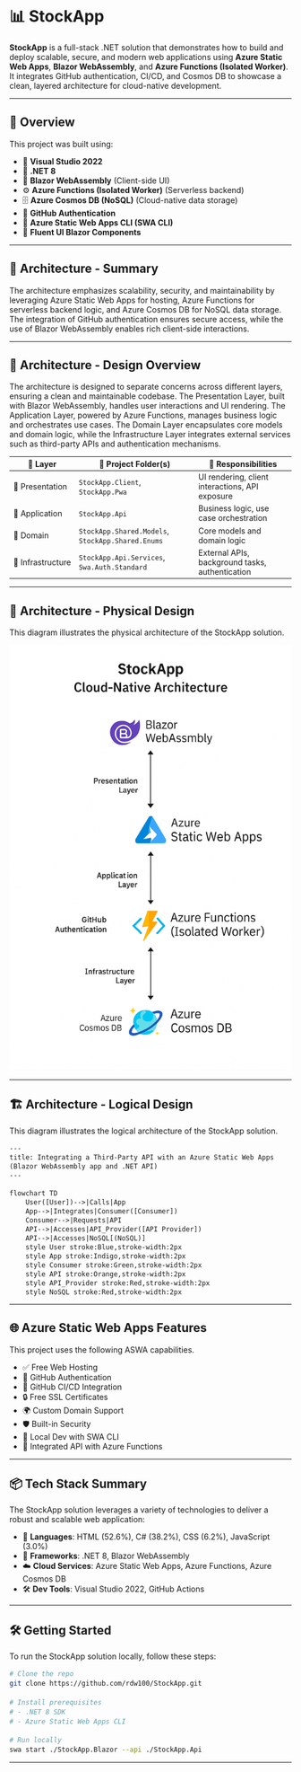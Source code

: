 ﻿# 📊 StockApp

**StockApp** is a full-stack .NET solution that demonstrates how to build and deploy scalable, secure, and modern web applications using **Azure Static Web Apps**, **Blazor WebAssembly**, and **Azure Functions (Isolated Worker)**. It integrates GitHub authentication, CI/CD, and Cosmos DB to showcase a clean, layered architecture for cloud-native development.

---

## 🚀 Overview

This project was built using:

- 🧰 **Visual Studio 2022**
- 🧠 **.NET 8**
- 🎨 **Blazor WebAssembly** (Client-side UI)
- ⚙️ **Azure Functions (Isolated Worker)** (Serverless backend)
- 🗄️ **Azure Cosmos DB (NoSQL)** (Cloud-native data storage)
- 🔐 **GitHub Authentication**
- 🧪 **Azure Static Web Apps CLI (SWA CLI)**
- 🧱 **Fluent UI Blazor Components**

---

## 📄 Architecture - Summary

The architecture emphasizes scalability, security, and maintainability by leveraging Azure Static Web Apps for hosting, Azure Functions for serverless backend logic, and Azure Cosmos DB for NoSQL data storage. The integration of GitHub authentication ensures secure access, while the use of Blazor WebAssembly enables rich client-side interactions.

---

## 🧱 Architecture - Design Overview
 
The architecture is designed to separate concerns across different layers, ensuring a clean and maintainable codebase. The Presentation Layer, built with Blazor WebAssembly, handles user interactions and UI rendering. The Application Layer, powered by Azure Functions, manages business logic and orchestrates use cases. The Domain Layer encapsulates core models and domain logic, while the Infrastructure Layer integrates external services such as third-party APIs and authentication mechanisms. 

| 🧩 Layer         | 📁 Project Folder(s)                                | 📌 Responsibilities                                      |
|------------------|-----------------------------------------------------|----------------------------------------------------------|
| 🎨&nbsp;Presentation  | `StockApp.Client`, `StockApp.Pwa`                   | UI rendering, client interactions, API exposure          |
| 🧠&nbsp;Application   | `StockApp.Api`                                      | Business logic, use case orchestration                   |
| 🧬&nbsp;Domain        | `StockApp.Shared.Models`, `StockApp.Shared.Enums`   | Core models and domain logic                             |
| 🔌&nbsp;Infrastructure| `StockApp.Api.Services`, `Swa.Auth.Standard`        | External APIs, background tasks, authentication          |

---

## 📐 Architecture - Physical Design

This diagram illustrates the physical architecture of the StockApp solution.

![Cloud-Native Architecture Diagram](https://github.com/rdw100/StockApp/blob/master/StockApp.Client/wwwroot/img/Copilot_20251028_115749.png?raw=true)

---

## 🏗️ Architecture - Logical Design

This diagram illustrates the logical architecture of the StockApp solution.

```mermaid
---
title: Integrating a Third-Party API with an Azure Static Web Apps (Blazor WebAssembly app and .NET API)
---

flowchart TD
    User([User])-->|Calls|App
    App-->|Integrates|Consumer([Consumer])
    Consumer-->|Requests|API
    API-->|Accesses|API_Provider([API Provider])
    API-->|Accesses|NoSQL[(NoSQL)]
    style User stroke:Blue,stroke-width:2px
    style App stroke:Indigo,stroke-width:2px
    style Consumer stroke:Green,stroke-width:2px
    style API stroke:Orange,stroke-width:2px
    style API_Provider stroke:Red,stroke-width:2px
    style NoSQL stroke:Red,stroke-width:2px
```
---

## 🌐 Azure Static Web Apps Features

This project uses the following ASWA capabilities.

- ✅ Free Web Hosting
- 🔐 GitHub Authentication
- 🔄 GitHub CI/CD Integration
- 🔒 Free SSL Certificates
- 🌍 Custom Domain Support
- 🛡️ Built-in Security
- 🧪 Local Dev with SWA CLI
- 🔌 Integrated API with Azure Functions
 
---

## 📦 Tech Stack Summary

The StockApp solution leverages a variety of technologies to deliver a robust and scalable web application:

- 🧮 **Languages**: HTML (52.6%), C# (38.2%), CSS (6.2%), JavaScript (3.0%)
- 🧱 **Frameworks**: .NET 8, Blazor WebAssembly
- ☁️ **Cloud Services**: Azure Static Web Apps, Azure Functions, Azure Cosmos DB
- 🛠️ **Dev Tools**: Visual Studio 2022, GitHub Actions

---

## 🛠️ Getting Started

To run the StockApp solution locally, follow these steps:

```bash
# Clone the repo
git clone https://github.com/rdw100/StockApp.git

# Install prerequisites
# - .NET 8 SDK
# - Azure Static Web Apps CLI

# Run locally
swa start ./StockApp.Blazor --api ./StockApp.Api
```
---

